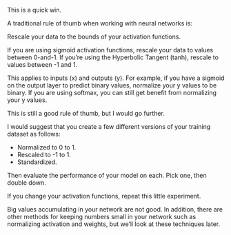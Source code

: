 This is a quick win.

A traditional rule of thumb when working with neural networks is:

Rescale your data to the bounds of your activation functions.

If you are using sigmoid activation functions, rescale your data to values between 0-and-1. If you’re using the Hyperbolic Tangent (tanh), rescale to values between -1 and 1.

This applies to inputs (x) and outputs (y). For example, if you have a sigmoid on the output layer to predict binary values, normalize your y values to be binary. If you are using softmax, you can still get benefit from normalizing your y values.

This is still a good rule of thumb, but I would go further.

I would suggest that you create a few different versions of your training dataset as follows:

-   Normalized to 0 to 1.
-   Rescaled to -1 to 1.
-   Standardized.

Then evaluate the performance of your model on each. Pick one, then double down.

If you change your activation functions, repeat this little experiment.

Big values accumulating in your network are not good. In addition, there are other methods for keeping numbers small in your network such as normalizing activation and weights, but we’ll look at these techniques later.